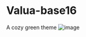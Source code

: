 # Valua-base16
A cozy green theme
![image](https://github.com/user-attachments/assets/aa8c8081-8da2-4322-bd28-0c228b0d113e)
